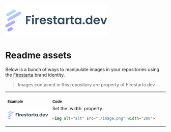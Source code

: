 <picture>
<source media="(prefers-color-scheme: dark)" srcset="./assets/logo-dark.png">
<img alt="Firestarta.dev" src="./assets/logo-light.png" width="320">
</picture>

# Readme assets

Below is a bunch of ways to manipulate images in your repositories using the [Firestarta](https://firestarta.dev) brand identity.
> Images contained in this repository are property of Firestarta.dev

<table>
<tr>
<th align="left">
<img width="441" height="1">
<small>
Example
</small>
</th>
<th align="left">
<img width="441" height="1">
<small>
Code
</small>
</th>
</tr>
<tr>
<td>
<picture>
<source media="(prefers-color-scheme: dark)" srcset="./assets/logo-dark.png">
<img alt="Firestarta.dev" src="./assets/logo-light.png" width="200">
</picture>
</td>
<td>
Set the `width` property.

```html
<img alt="alt" src="./image.png" width="200">
```
</td>
</tr>

</table>
